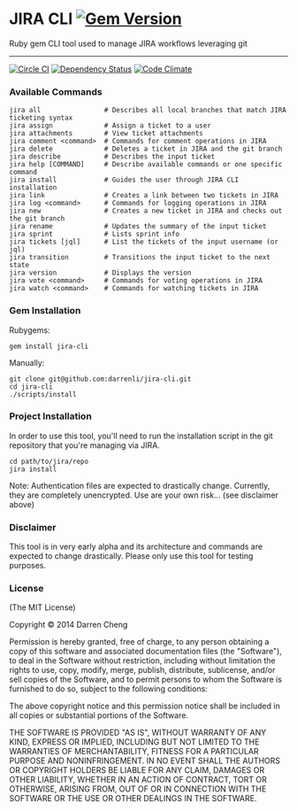 # JIRA CLI [![Gem Version](https://badge.fury.io/rb/jira-cli.png)](http://badge.fury.io/rb/jira-cli)

Ruby gem CLI tool used to manage JIRA workflows leveraging git

* * *

[![Circle CI](https://circleci.com/gh/drn/jira-cli.svg?style=svg)](https://circleci.com/gh/drn/jira-cli)
[![Dependency Status](https://gemnasium.com/darrenli/jira-cli.png)](https://gemnasium.com/darrenli/jira-cli)
[![Code Climate](https://codeclimate.com/github/darrenli/jira-cli.png)](https://codeclimate.com/github/darrenli/jira-cli)

### Available Commands

    jira all                # Describes all local branches that match JIRA ticketing syntax
    jira assign             # Assign a ticket to a user
    jira attachments        # View ticket attachments
    jira comment <command>  # Commands for comment operations in JIRA
    jira delete             # Deletes a ticket in JIRA and the git branch
    jira describe           # Describes the input ticket
    jira help [COMMAND]     # Describe available commands or one specific command
    jira install            # Guides the user through JIRA CLI installation
    jira link               # Creates a link between two tickets in JIRA
    jira log <command>      # Commands for logging operations in JIRA
    jira new                # Creates a new ticket in JIRA and checks out the git branch
    jira rename             # Updates the summary of the input ticket
    jira sprint             # Lists sprint info
    jira tickets [jql]      # List the tickets of the input username (or jql)
    jira transition         # Transitions the input ticket to the next state
    jira version            # Displays the version
    jira vote <command>     # Commands for voting operations in JIRA
    jira watch <command>    # Commands for watching tickets in JIRA

### Gem Installation

Rubygems:

    gem install jira-cli

Manually:

    git clone git@github.com:darrenli/jira-cli.git
    cd jira-cli
    ./scripts/install

### Project Installation

In order to use this tool, you'll need to run the installation script in the
git repository that you're managing via JIRA.

    cd path/to/jira/repo
    jira install

Note: Authentication files are expected to drastically change. Currently, they
are completely unencrypted. Use are your own risk... (see disclaimer above)

### Disclaimer

This tool is in very early alpha and its architecture and commands
are expected to change drastically. Please only use this tool for testing
purposes.

### License

(The MIT License)

Copyright © 2014 Darren Cheng

Permission is hereby granted, free of charge, to any person obtaining a copy of
this software and associated documentation files (the "Software"), to deal in
the Software without restriction, including without limitation the rights to
use, copy, modify, merge, publish, distribute, sublicense, and/or sell copies
of the Software, and to permit persons to whom the Software is furnished to do
so, subject to the following conditions:

The above copyright notice and this permission notice shall be included in all
copies or substantial portions of the Software.

THE SOFTWARE IS PROVIDED "AS IS", WITHOUT WARRANTY OF ANY KIND, EXPRESS OR
IMPLIED, INCLUDING BUT NOT LIMITED TO THE WARRANTIES OF MERCHANTABILITY,
FITNESS FOR A PARTICULAR PURPOSE AND NONINFRINGEMENT. IN NO EVENT SHALL THE
AUTHORS OR COPYRIGHT HOLDERS BE LIABLE FOR ANY CLAIM, DAMAGES OR OTHER
LIABILITY, WHETHER IN AN ACTION OF CONTRACT, TORT OR OTHERWISE, ARISING FROM,
OUT OF OR IN CONNECTION WITH THE SOFTWARE OR THE USE OR OTHER DEALINGS IN THE
SOFTWARE.
